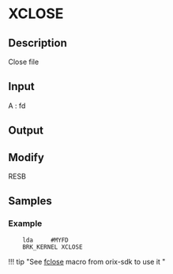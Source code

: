 # XCLOSE

## Description

Close file

## Input

A : fd

## Output

## Modify

RESB

## Samples

### Example

``` ca65
    lda     #MYFD
    BRK_KERNEL XCLOSE
```

!!! tip "See [fclose](../../../home/orixsdk) macro from orix-sdk to use it "

